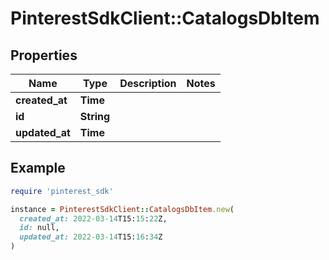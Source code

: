 # PinterestSdkClient::CatalogsDbItem

## Properties

| Name | Type | Description | Notes |
| ---- | ---- | ----------- | ----- |
| **created_at** | **Time** |  |  |
| **id** | **String** |  |  |
| **updated_at** | **Time** |  |  |

## Example

```ruby
require 'pinterest_sdk'

instance = PinterestSdkClient::CatalogsDbItem.new(
  created_at: 2022-03-14T15:15:22Z,
  id: null,
  updated_at: 2022-03-14T15:16:34Z
)
```

